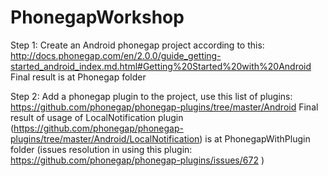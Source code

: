PhonegapWorkshop
================

Step 1:
Create an Android phonegap project according to this:
http://docs.phonegap.com/en/2.0.0/guide_getting-started_android_index.md.html#Getting%20Started%20with%20Android
Final result is at Phonegap folder

Step 2:
Add a phonegap plugin to the project, use this list of plugins:
https://github.com/phonegap/phonegap-plugins/tree/master/Android
Final result of usage of LocalNotification plugin (https://github.com/phonegap/phonegap-plugins/tree/master/Android/LocalNotification)
is at PhonegapWithPlugin folder
(issues resolution in using this plugin:
https://github.com/phonegap/phonegap-plugins/issues/672
)

